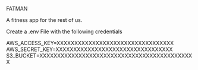 FATMAN

A fitness app for the rest of us.

Create a .env File with the following credentials

AWS_ACCESS_KEY=XXXXXXXXXXXXXXXXXXXXXXXXXXXXXXXXX
AWS_SECRET_KEY=XXXXXXXXXXXXXXXXXXXXXXXXXXXXXXXXX
S3_BUCKET=XXXXXXXXXXXXXXXXXXXXXXXXXXXXXXXXXXXXXXXXXXXX